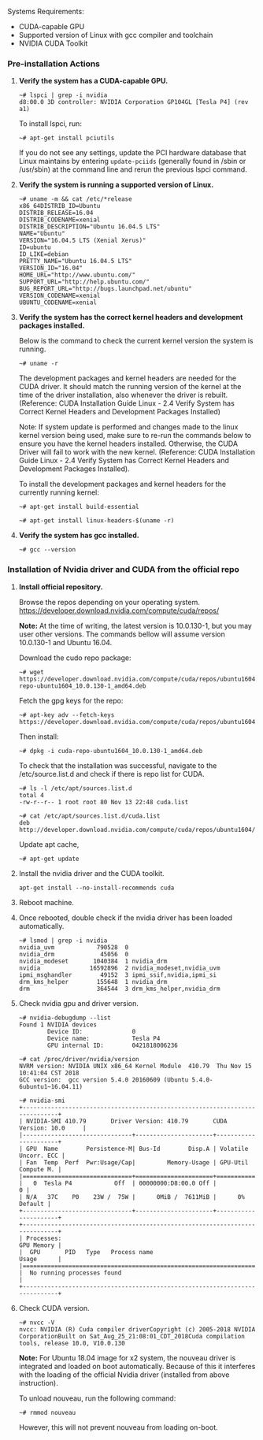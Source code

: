 <!-- <meta>
{
    "title": "Nvidia Drivers: x2.xlarge",
    "description": "The proper steps on installing the official Nvidia drivers and CUDA toolkit for Ubuntu 16/18.04 on the x2 in Packet",
    "tag": ["nvidia", "x2.xlarge", "CUDA"],
    "seo-title": "x2.xlarge Nvidia Drivers Install - Packet Technical Guides",
    "seo-description": "x2.xlarge Nvidia Drivers",
    "og-title": "x2.xlarge Nvidia Drivers",
    "og-description": "This article describes the steps on installing the official Nvidia drivers and CUDA toolkit for Ubuntu 16.04 and 18.04 for x2 systems in Packet."
}
</meta> -->


Systems Requirements:


* CUDA-capable GPU
* Supported version of Linux with gcc compiler and toolchain
* NVIDIA CUDA Toolkit


### Pre-installation Actions

1. **Verify the system has a CUDA-capable GPU.**

    ```
    ~# lspci | grep -i nvidia
    d8:00.0 3D controller: NVIDIA Corporation GP104GL [Tesla P4] (rev a1)
    ```

    To install lspci, run:

    ```
    ~# apt-get install pciutils
    ```
    If you do not see any settings, update the PCI hardware database that Linux maintains   by entering `update-pciids` (generally found in /sbin or /usr/sbin) at the command line     and rerun the previous lspci command.

2. **Verify the system is running a supported version of Linux.**

    ```
    ~# uname -m && cat /etc/*release
    x86_64DISTRIB_ID=Ubuntu
    DISTRIB_RELEASE=16.04
    DISTRIB_CODENAME=xenial
    DISTRIB_DESCRIPTION="Ubuntu 16.04.5 LTS"
    NAME="Ubuntu"
    VERSION="16.04.5 LTS (Xenial Xerus)"
    ID=ubuntu
    ID_LIKE=debian
    PRETTY_NAME="Ubuntu 16.04.5 LTS"
    VERSION_ID="16.04"
    HOME_URL="http://www.ubuntu.com/"
    SUPPORT_URL="http://help.ubuntu.com/"
    BUG_REPORT_URL="http://bugs.launchpad.net/ubuntu"
    VERSION_CODENAME=xenial
    UBUNTU_CODENAME=xenial
    ```

3. **Verify the system has the correct kernel headers and development packages installed.**

    Below is the command to check the current kernel version the system is running.

    ```
    ~# uname -r
    ```

    The development packages and kernel headers are needed for the CUDA driver. It should match the running version of the kernel at the time of the driver installation, also whenever the driver is rebuilt. (Reference: CUDA Installation Guide Linux - 2.4 Verify System has Correct Kernel Headers and Development Packages Installed)  

    Note: If system update is performed and changes made to the linux kernel version being used, make sure to re-run the commands below to ensure you have the kernel headers installed. Otherwise, the CUDA Driver will fail to work with the new kernel. (Reference: CUDA Installation Guide Linux - 2.4 Verify System has Correct Kernel Headers and Development Packages Installed).  

    To install the development packages and kernel headers for the currently running kernel:

    ```
    ~# apt-get install build-essential
    ```
    ```
    ~# apt-get install linux-headers-$(uname -r)
    ```

4. **Verify the system has gcc installed.**

    ```
    ~# gcc --version
    ```

### Installation of Nvidia driver and CUDA from the official repo

1. **Install official repository.**

    Browse the repos depending on your operating system.
    https://developer.download.nvidia.com/compute/cuda/repos/

    **Note:** At the time of writing, the latest version is 10.0.130-1, but you may user other versions. The commands bellow will assume version 10.0.130-1 and Ubuntu 16.04.

    Download the cudo repo package:

    ```
    ~# wget https://developer.download.nvidia.com/compute/cuda/repos/ubuntu1604/x86_64/cuda-repo-ubuntu1604_10.0.130-1_amd64.deb
    ```

    Fetch the gpg keys for the repo:

    ```
    ~# apt-key adv --fetch-keys https://developer.download.nvidia.com/compute/cuda/repos/ubuntu1604/x86_64/7fa2af80.pub
    ```

    Then install:

    ```
    ~# dpkg -i cuda-repo-ubuntu1604_10.0.130-1_amd64.deb
    ```

    To check that the installation was successful, navigate to the /etc/source.list.d and check if there is repo list for CUDA.

    ```
    ~# ls -l /etc/apt/sources.list.d
    total 4
    -rw-r--r-- 1 root root 80 Nov 13 22:48 cuda.list
    ```
    ```
    ~# cat /etc/apt/sources.list.d/cuda.list
    deb http://developer.download.nvidia.com/compute/cuda/repos/ubuntu1604/x86_64
    ```

    Update apt cache,    
    ```
    ~# apt-get update
    ```

2. Install the nvidia driver and the CUDA toolkit.

    ```
    apt-get install --no-install-recommends cuda
    ```
3. Reboot machine.

4. Once rebooted, double check if the nvidia driver has been loaded automatically.

    ```
    ~# lsmod | grep -i nvidia
    nvidia_uvm            790528  0
    nvidia_drm             45056  0
    nvidia_modeset       1040384  1 nvidia_drm
    nvidia              16592896  2 nvidia_modeset,nvidia_uvm
    ipmi_msghandler        49152  3 ipmi_ssif,nvidia,ipmi_si
    drm_kms_helper        155648  1 nvidia_drm
    drm                   364544  3 drm_kms_helper,nvidia_drm
    ```

5. Check nvidia  gpu and driver version.

    ```
    ~# nvidia-debugdump --list
    Found 1 NVIDIA devices
            Device ID:              0
            Device name:            Tesla P4
            GPU internal ID:        0421818006236
    ```
    ```
    ~# cat /proc/driver/nvidia/version
    NVRM version: NVIDIA UNIX x86_64 Kernel Module  410.79  Thu Nov 15 10:41:04 CST 2018
    GCC version:  gcc version 5.4.0 20160609 (Ubuntu 5.4.0-6ubuntu1~16.04.11)
    ```
    ```
    ~# nvidia-smi
    +-----------------------------------------------------------------------------+  
    | NVIDIA-SMI 410.79       Driver Version: 410.79       CUDA Version: 10.0     |  
    |-------------------------------+----------------------+----------------------+  
    | GPU  Name        Persistence-M| Bus-Id        Disp.A | Volatile Uncorr. ECC |  
    | Fan  Temp  Perf  Pwr:Usage/Cap|         Memory-Usage | GPU-Util  Compute M. |  
    |===============================+======================+======================|  
    |   0  Tesla P4            Off  | 00000000:D8:00.0 Off |                    0 |  
    | N/A   37C    P0    23W /  75W |      0MiB /  7611MiB |      0%      Default |  
    +-------------------------------+----------------------+----------------------+  
    +-----------------------------------------------------------------------------+  
    | Processes:                                                       GPU Memory |  
    |  GPU       PID   Type   Process name                             Usage      |  
    |=============================================================================|  
    |  No running processes found                                                 |  
    +-----------------------------------------------------------------------------+
    ```

6.  Check CUDA version.
    ```
    ~# nvcc -V
    nvcc: NVIDIA (R) Cuda compiler driverCopyright (c) 2005-2018 NVIDIA CorporationBuilt on Sat_Aug_25_21:08:01_CDT_2018Cuda compilation tools, release 10.0, V10.0.130
    ```

    **Note:** For Ubuntu 18.04 image for x2 system, the nouveau driver is integrated and loaded on boot automatically. Because of this it interferes with the loading of the official Nvidia driver (installed from above instruction).

    To unload nouveau, run the following command:
    ```
    ~# rmmod nouveau
    ```
    However, this will not prevent nouveau from loading on-boot.
